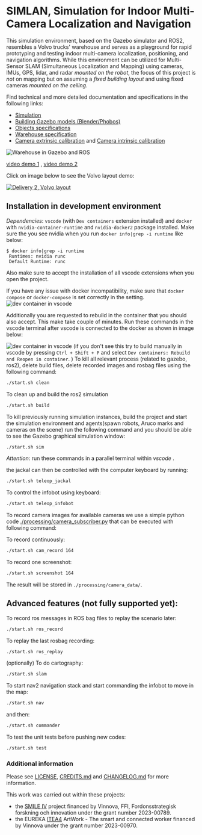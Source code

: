 # SIMLAN, Simulation for Indoor Multi-Camera Localization and Navigation

This simulation environment, based on the Gazebo simulator and ROS2, resembles a Volvo trucks' warehouse and serves as a playground for rapid prototyping and testing indoor multi-camera localization, positioning, and navigation algorithms. While this environment can be utilized for Multi-Sensor SLAM (Simultaneous Localization and Mapping) using cameras, IMUs, GPS, lidar, and radar *mounted on the robot*, the focus of this project is *not* on mapping but on assuming a *fixed building layout* and using fixed cameras *mounted on the ceiling*.

Find technical and more detailed documentation and specifications in the following links:

- [Simulation](simulation/README.md)
- [Building Gazebo models (Blender/Phobos)](simulation/raw_models/README.md)
- [Objects specifications](simulation/raw_models/objects/README.md)
- [Warehouse specification](simulation/raw_models/warehouse/README.md)
- [Camera extrinsic calibration](processing/extrinsic) and [Camera intrinsic calibration](processing/intrinsic)

![Warehouse in Gazebo and ROS](resources/warehouse.png)

[video demo 1](resources/demo1.mp4)
,
[video demo 2](resources/demo2.mp4)

Click on image below to see the Volvo layout demo:

[![Delivery 2, Volvo layout](https://img.youtube.com/vi/f8ULCZFEM5Q/0.jpg)](https://www.youtube.com/watch?v=f8ULCZFEM5Q)

## Installation in development environment

*Dependencies*: `vscode` (with `Dev containers` extension installed) and `docker` with `nvidia-container-runtime` and `nvidia-docker2` package installed. Make sure the you see nvidia when you run `docker info|grep -i runtime` like below:

```
$ docker info|grep -i runtime
 Runtimes: nvidia runc
 Default Runtime: runc
```

Also make sure to accept the installation of all vscode extensions when you open the project.

If you have any issue with docker incompatibility, make sure that `docker compose` or `docker-compose` is set correctly in the setting.
![dev container in vscode](resources/dev-container-config.png)

Additionally you are requested to rebuild in the container that you should also accept. This make take couple of minutes. Run these commands in the vscode terminal after vscode is connected to the docker as shown in image below:

![dev container in vscode](resources/vscode.png)
(if you don't see this try to build manually in vscode by pressing `Ctrl + Shift + P` and select `Dev containers: Rebuild and Reopen in container`.
)
To kill all relevant process (related to gazebo, ros2), delete build files, delete recorded images and rosbag files using the following command:

```bash
./start.sh clean
```

To clean up and build the ros2 simulation

```bash
./start.sh build
```

To kill previously running simulation instances, build the project and start the simulation environment and agents(spawn robots, Aruco marks and cameras on the scene) run the following command and you should be able to see the Gazebo graphical simulation window:

```bash
./start.sh sim
```

*Attention*: run these commands in a parallel terminal within _vscode_ .

the jackal can then be controlled with the computer keyboard by running:

```bash
./start.sh teleop_jackal
```

To control the infobot using keyboard:

```bash
./start.sh teleop_infobot
```

To record camera images for available cameras we use a simple python code [./processing/camera_subscriber.py](./processing/camera_subscriber.py) that can be executed with following command:

To record continuously:

```bash
./start.sh cam_record 164
```

To record one screenshot:

```bash
./start.sh screenshot 164
```

The result will be stored in `./processing/camera_data/`.

## Advanced features (not fully supported yet):

To record ros messages in ROS bag files to replay the scenario later:

```bash
./start.sh ros_record
```

To replay the last rosbag recording:

```bash
./start.sh ros_replay
```

(optionally) To do cartography:

```bash
./start.sh slam
```

To start nav2 navigation stack and start commanding the infobot to move in the map:

```bash
./start.sh nav
```

and then:

```bash
./start.sh commander
```

To test the unit tests before pushing new codes:

```bash
./start.sh test
```

### Additional information

Please see [LICENSE](LICENSE), [CREDITS.md](CREDITS.md) and [CHANGELOG.md](CHANGELOG.md) for more information.

This work was carried out within these projects:

- the [SMILE IV](https://www.vinnova.se/p/smile-iv/) project financed by Vinnova, FFI, Fordonsstrategisk forskning och innovation under the grant number 2023-00789.
- the EUREKA [ITEA4](https://www.vinnova.se/p/artwork---the-smart-and-connected-worker/) ArtWork - The smart and connected worker financed by Vinnova under the grant number 2023-00970.
